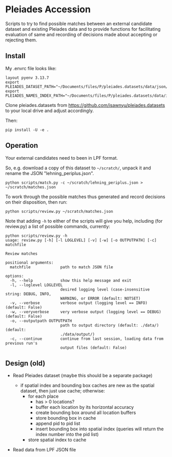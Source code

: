 # Pleiades Accession

Scripts to try to find possible matches between an external candidate dataset and existing Pleiades data and
to provide functions for facilitating evaluation of same and recording of decisions made about accepting or
rejecting them.

## Install

My .envrc file looks like:

```
layout pyenv 3.13.7
export PLEIADES_DATASET_PATH="~/Documents/files/P/pleiades.datasets/data/json/"
export PLEIADES_NAMES_INDEX_PATH="~/Documents/files/P/pleiades.datasets/data/indexes/name_index.json"
```

Clone pleiades.datasets from https://github.com/isawnyu/pleiades.datasets to your local drive and adjust accordingly.

Then:

```
pip install -U -e .
```

## Operation

Your external candidates need to been in LPF format.

So, e.g. download a copy of this dataset to `~/scratch/`, unpack it and rename the JSON "lehning_periplus.json".


```
python scripts/match.py -c ~/scratch/lehning_periplus.json > ~/scratch/matches.json
```

To work through the possible matches thus generated and record decisions on their disposition, then run:

```
python scripts/review.py ~/scratch/matches.json
```

Note that adding `-h` to either of the scripts will give you help, including (for review.py) a list of possible commands, currently:

```
python scripts/review.py -h
usage: review.py [-h] [-l LOGLEVEL] [-v] [-w] [-o OUTPUTPATH] [-c] matchfile

Review matches

positional arguments:
  matchfile             path to match JSON file

options:
  -h, --help            show this help message and exit
  -l, --loglevel LOGLEVEL
                        desired logging level (case-insensitive string: DEBUG, INFO,
                        WARNING, or ERROR (default: NOTSET)
  -v, --verbose         verbose output (logging level == INFO) (default: False)
  -w, --veryverbose     very verbose output (logging level == DEBUG) (default: False)
  -o, --outputpath OUTPUTPATH
                        path to output directory (default: ./data/) (default:
                        ./data/output/)
  -c, --continue        continue from last session, loading data from previous run's
                        output files (default: False)
```



## Design (old)

- Read Pleiades dataset (maybe this should be a separate package)
    - if spatial index and bounding box caches are new as the spatial dataset, then just use cache; otherwise:
        - for each place
            - has > 0 locations?
            - buffer each location by its horizontal accuracy
            - create bounding box around all location buffers
            - store bounding box in cache
            - append pid to pid list
            - insert bounding box into spatial index (queries will return the index number into the pid list)
        - store spatial index to cache

- Read data from LPF JSON file


